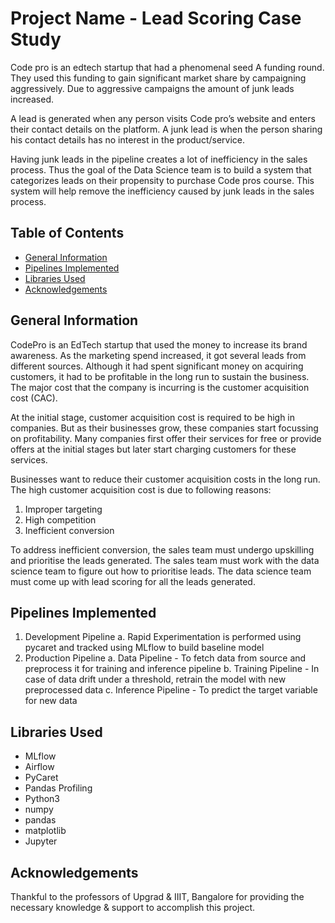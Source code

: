 # Project Name - Lead Scoring Case Study
Code pro is an edtech startup that had a phenomenal seed A funding round. They used this funding to gain significant market share by campaigning aggressively. Due to aggressive campaigns the amount of junk leads increased.

A lead is generated when any person visits Code pro’s website and enters their contact details on the platform. A junk lead is when the person sharing his contact details has no interest in the product/service.

Having junk leads in the pipeline creates a lot of inefficiency in the sales process. Thus the goal of the Data Science team is to build a system that categorizes leads on their propensity to purchase Code pros course. This system will help remove the inefficiency caused by junk leads in the sales process.

## Table of Contents
* [General Information](#general-information)
* [Pipelines Implemented](#pipelines-implemented)
* [Libraries Used](#libraries-used)
* [Acknowledgements](#acknowledgements)

## General Information
CodePro is an EdTech startup that used the money to increase its brand awareness. As the marketing spend increased, it got several leads from different sources. Although it had spent significant money on acquiring customers, it had to be profitable in the long run to sustain the business. The major cost that the company is incurring is the customer acquisition cost (CAC).

At the initial stage, customer acquisition cost is required to be high in companies. But as their businesses grow, these companies start focussing on profitability. Many companies first offer their services for free or provide offers at the initial stages but later start charging customers for these services.

Businesses want to reduce their customer acquisition costs in the long run. The high customer acquisition cost is due to following reasons:

1. Improper targeting
2. High competition
3. Inefficient conversion

To address inefficient conversion, the sales team must undergo upskilling and prioritise the leads generated.
The sales team must work with the data science team to figure out how to prioritise leads. The data science team must come up with lead scoring for all the leads generated.

## Pipelines Implemented
1. Development Pipeline
    a. Rapid Experimentation is performed using pycaret and tracked using MLflow to build baseline model
2. Production Pipeline
    a. Data Pipeline
        - To fetch data from source and preprocess it for training and inference pipeline
    b. Training Pipeline
        - In case of data drift under a threshold, retrain the model with new preprocessed data
    c. Inference Pipeline
        - To predict the target variable for new data

## Libraries Used
- MLflow 
- Airflow
- PyCaret
- Pandas Profiling
- Python3
- numpy
- pandas
- matplotlib 
- Jupyter

## Acknowledgements
Thankful to the professors of Upgrad & IIIT, Bangalore for providing the necessary knowledge & support to accomplish this project. 
